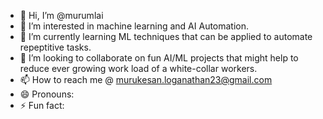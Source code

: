 - 👋 Hi, I’m @murumlai
- 👀 I’m interested in machine learning and AI Automation.
- 🌱 I’m currently learning ML techniques that can be applied to automate repeptitive tasks.
- 💞️ I’m looking to collaborate on fun AI/ML projects that might help to reduce ever growing work load of a white-collar workers.
- 📫 How to reach me @ murukesan.loganathan23@gmail.com
- 😄 Pronouns: 
- ⚡ Fun fact: 

<!---
murumlai/murumlai is a ✨ special ✨ repository because its `README.md` (this file) appears on your GitHub profile.
You can click the Preview link to take a look at your changes.
--->

